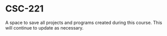 # CSC-221
A space to save all projects and programs created during this course. 
This will continue to update as necessary.
